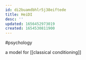 ```yaml
---
id: di2buamdbhlr5j38eiftede
title: HeiDI
desc: ''
updated: 1656452973019
created: 1654530811900
---
```

#psychology

a model for [[classical conditioning]]